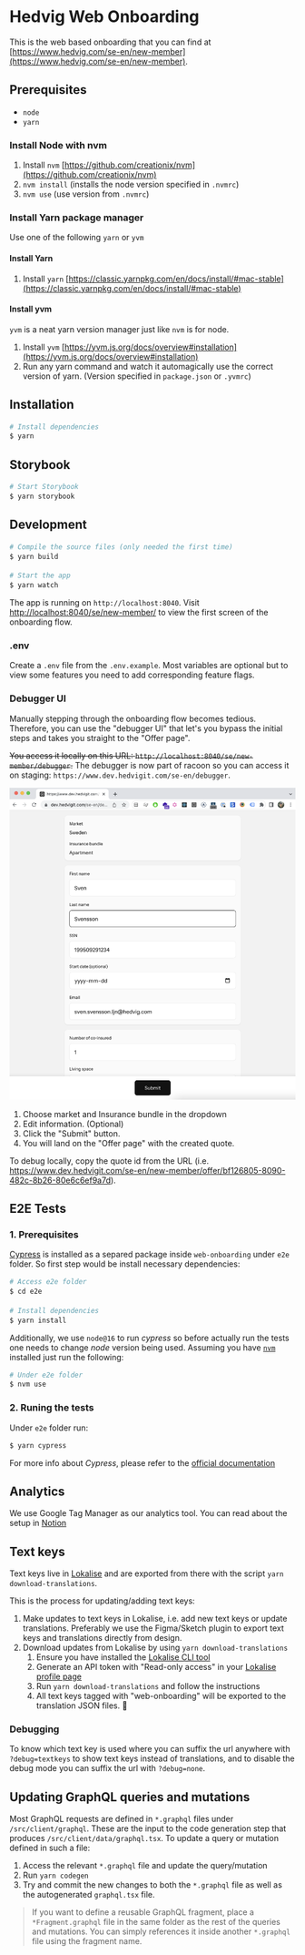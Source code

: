 # Hedvig Web Onboarding

This is the web based onboarding that you can find at [https://www.hedvig.com/se-en/new-member](https://www.hedvig.com/se-en/new-member).

## Prerequisites

- `node`
- `yarn`

### Install Node with nvm

1. Install `nvm` [https://github.com/creationix/nvm](https://github.com/creationix/nvm)
2. `nvm install` (installs the node version specified in `.nvmrc`)
3. `nvm use` (use version from `.nvmrc`)

### Install Yarn package manager

Use one of the following `yarn` or `yvm`

#### Install Yarn

1. Install `yarn` [https://classic.yarnpkg.com/en/docs/install/#mac-stable](https://classic.yarnpkg.com/en/docs/install/#mac-stable)

#### Install yvm

`yvm` is a neat yarn version manager just like `nvm` is for node.

1. Install `yvm` [https://yvm.js.org/docs/overview#installation](https://yvm.js.org/docs/overview#installation)
2. Run any yarn command and watch it automagically use the correct version of yarn. (Version specified in `package.json` or `.yvmrc`)

## Installation

```sh
# Install dependencies
$ yarn
```

## Storybook

```sh
# Start Storybook
$ yarn storybook
```

## Development

```sh
# Compile the source files (only needed the first time)
$ yarn build

# Start the app
$ yarn watch
```

The app is running on `http://localhost:8040`. Visit [http://localhost:8040/se/new-member/](http://localhost:8040/se/new-member/) to view the first screen of the onboarding flow.

### .env

Create a `.env` file from the `.env.example`. Most variables are optional but to view some features you need to add corresponding feature flags.

### Debugger UI

Manually stepping through the onboarding flow becomes tedious. Therefore, you can use the "debugger UI" that let's you bypass the initial steps and takes you straight to the "Offer page".

~~You access it locally on this URL: `http://localhost:8040/se/new-member/debugger`.~~
The debugger is now part of racoon so you can access it on staging: `https://www.dev.hedvigit.com/se-en/debugger`.

![Debugger UI Preview](.github/assets/debugger-ui.png)

1. Choose market and Insurance bundle in the dropdown
1. Edit information. (Optional)
1. Click the "Submit" button.
1. You will land on the "Offer page" with the created quote.

To debug locally, copy the quote id from the URL (i.e. https://www.dev.hedvigit.com/se-en/new-member/offer/bf126805-8090-482c-8b26-80e6c6ef9a7d).

## E2E Tests

### 1. Prerequisites

[Cypress](https://www.cypress.io/) is installed as a separed package inside `web-onboarding` under `e2e` folder. So first step would be install necessary dependencies:

```sh
# Access e2e folder
$ cd e2e

# Install dependencies
$ yarn install
```

Additionally, we use `node@16` to run _cypress_ so before actually run the tests one needs to change _node_ version being used. Assuming you have [`nvm`](https://github.com/creationix/nvm) installed just run the following:

```sh
# Under e2e folder
$ nvm use
```

### 2. Runing the tests

Under `e2e` folder run:

```sh
$ yarn cypress
```

For more info about _Cypress_, please refer to the [official documentation](https://docs.cypress.io/guides/core-concepts/introduction-to-cypress)

## Analytics

We use Google Tag Manager as our analytics tool. You can read about the setup in [Notion](https://www.notion.so/hedviginsurance/Mixpanel-Setup-iOS-Web-Embark-d1abeb9ba7634adea6155f847d32cd8d)

## Text keys

Text keys live in [Lokalise](https://lokalise.com/) and are exported from there with the script `yarn download-translations`.

This is the process for updating/adding text keys:

1. Make updates to text keys in Lokalise, i.e. add new text keys or update translations. Preferably we use the Figma/Sketch
   plugin to export text keys and translations directly from design.
2. Download updates from Lokalise by using `yarn download-translations`
   1. Ensure you have installed the [Lokalise CLI tool](https://github.com/lokalise/lokalise-cli-2-go)
   2. Generate an API token with "Read-only access" in your [Lokalise profile page](https://app.lokalise.com/profile)
   3. Run `yarn download-translations` and follow the instructions
   4. All text keys tagged with "web-onboarding" will be exported to the translation JSON files. 🤑

### Debugging

To know which text key is used where you can suffix the url anywhere with `?debug=textkeys` to show text keys instead of translations, and to disable
the debug mode you can suffix the url with `?debug=none`.

## Updating GraphQL queries and mutations

Most GraphQL requests are defined in `*.graphql` files under `/src/client/graphql`. These are the input to the code generation step that produces `/src/client/data/graphql.tsx`. To update a query or mutation defined in such a file:

1. Access the relevant `*.graphql` file and update the query/mutation
1. Run `yarn codegen`
1. Try and commit the new changes to both the `*.graphql` file as well as the autogenerated `graphql.tsx` file.

> If you want to define a reusable GraphQL fragment, place a `*Fragment.graphql` file in the same folder as the rest of the queries and mutations. You can simply references it inside another `*.graphql` file using the fragment name.

